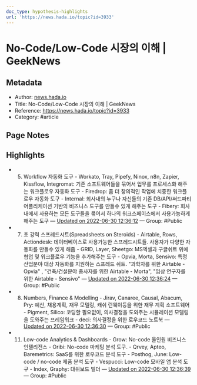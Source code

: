 ```yaml
---
doc_type: hypothesis-highlights
url: 'https://news.hada.io/topic?id=3933'
---
```


# No-Code/Low-Code 시장의 이해 | GeekNews

## Metadata
- Author: [news.hada.io]()
- Title: No-Code/Low-Code 시장의 이해 | GeekNews
- Reference: https://news.hada.io/topic?id=3933
- Category: #article

## Page Notes
## Highlights
- 5. Workflow 자동화 도구 - Workato, Tray, Pipefy, Ninox, n8n, Zapier, Kissflow, Integromat: 기존 소프트웨어들을 묶어서 업무를 프로세스화 해주는 워크플로우 자동화 도구 - Firedrop: 좀 더 창의적인 작업에 치중한 워크플로우 자동화 도구 - Internal: 회사내의 누구나 자신들의 기존 DB/API/써드파티 어플리케이션 기반의 비즈니스 도구를 만들수 있게 해주는 도구 - Fibery: 회사내에서 사용하는 모든 도구들을 묶어서 하나의 워크스페이스에서 사용가능하게 해주는 도구 — [Updated on 2022-06-30 12:36:12](https://hyp.is/yerNdvglEeyf5Le29Y0Quw/news.hada.io/topic?id=3933) — Group: #Public

- 7. 초 강력 스프레드시트(Spreadsheets on Steroids) - Airtable, Rows, Actiondesk: 데이터베이스로 사용가능한 스프레드시트들. 사용자가 다양한 자동화를 만들수 있게 해줌 - GRID, Layer, Sheetgo: MS엑셀과 구글쉬트 위에 협업 및 워크플로우 기능을 추가해주는 도구 - Opvia, Morta, Sensivo: 특정 산업분야 대상 자동화를 지원하는 스프레드 쉬트. "과학자를 위한 Airtable - Opvia" , "건축/건설분야 종사자를 위한 Airtable - Morta", "임상 연구자를 위한 Airtable - Sensivo" — [Updated on 2022-06-30 12:36:24](https://hyp.is/0MbaDvglEey7II9uzyUbyg/news.hada.io/topic?id=3933) — Group: #Public

- 8. Numbers, Finance & Modelling - Jirav, Canaree, Causal, Abacum, Pry: 예산, 채용계획, 재무 모델링, 캐쉬 런웨이등을 위한 재무 계획 소프트웨어 - Pigment, Silico: 코딩할 필요없이, 의사결정을 도와주는 시뮬레이션 모델링을 도와주는 프레임워크 - deci: 의사결정을 위한 로우코드 노트북 — [Updated on 2022-06-30 12:36:30](https://hyp.is/1IGRXPglEeyqx9suopbgFQ/news.hada.io/topic?id=3933) — Group: #Public

- 11. Low-code Analytics & Dashboards - Grow: No-code 올인원 비즈니스 인텔리전스 - Oribi: No-code 마케팅 분석 도구. - Qrvey, Apteo, Baremetrics: SaaS를 위한 로우코드 분석 도구 - Posthog, June: Low-code / no-code 제품 분석 도구 - Vespucci: Low-code 모바일 앱 분석 도구 - Index, Graphy: 대쉬보드 빌더 — [Updated on 2022-06-30 12:36:39](https://hyp.is/2jywuPglEey7IXsxZoV7VA/news.hada.io/topic?id=3933) — Group: #Public



